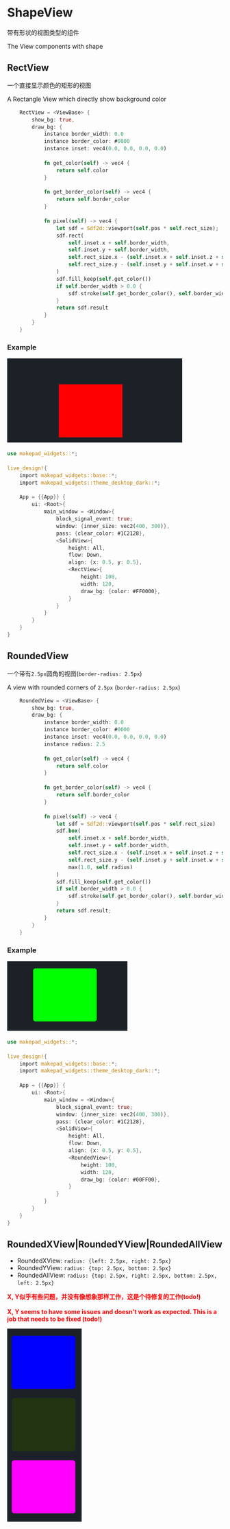 # ShapeView

带有形状的视图类型的组件

The View components with shape

## RectView

一个直接显示颜色的矩形的视图

A Rectangle View which directly show background color

```rust
    RectView = <ViewBase> {
        show_bg: true, 
        draw_bg: {
            instance border_width: 0.0
            instance border_color: #0000
            instance inset: vec4(0.0, 0.0, 0.0, 0.0)
            
            fn get_color(self) -> vec4 {
                return self.color
            }
            
            fn get_border_color(self) -> vec4 {
                return self.border_color
            }
            
            fn pixel(self) -> vec4 {
                let sdf = Sdf2d::viewport(self.pos * self.rect_size);
                sdf.rect(
                    self.inset.x + self.border_width,
                    self.inset.y + self.border_width,
                    self.rect_size.x - (self.inset.x + self.inset.z + self.border_width * 2.0),
                    self.rect_size.y - (self.inset.y + self.inset.w + self.border_width * 2.0)
                )
                sdf.fill_keep(self.get_color())
                if self.border_width > 0.0 {
                    sdf.stroke(self.get_border_color(), self.border_width)
                }
                return sdf.result
            }
        }
    }
```

### Example

![](../../../static/widget/rect_view.png)

```rust
use makepad_widgets::*;
       
live_design!{
    import makepad_widgets::base::*;
    import makepad_widgets::theme_desktop_dark::*; 
    
    App = {{App}} {
        ui: <Root>{
            main_window = <Window>{
                block_signal_event: true;
                window: {inner_size: vec2(400, 300)},
                pass: {clear_color: #1C2128},   
                <SolidView>{
                    height: All,
                    flow: Down,
                    align: {x: 0.5, y: 0.5},
                    <RectView>{
                        height: 100,
                        width: 120,
                        draw_bg: {color: #FF0000},
                    }
                }
            }
        }
    }
}
```

## RoundedView

一个带有`2.5px`圆角的视图(`border-radius: 2.5px`)

A view with rounded corners of `2.5px` (`border-radius: 2.5px`)

```rust
    RoundedView = <ViewBase> {
        show_bg: true, 
        draw_bg: {
            instance border_width: 0.0
            instance border_color: #0000
            instance inset: vec4(0.0, 0.0, 0.0, 0.0)
            instance radius: 2.5
            
            fn get_color(self) -> vec4 {
                return self.color
            }
            
            fn get_border_color(self) -> vec4 {
                return self.border_color
            }
            
            fn pixel(self) -> vec4 {
                let sdf = Sdf2d::viewport(self.pos * self.rect_size)
                sdf.box(
                    self.inset.x + self.border_width,
                    self.inset.y + self.border_width,
                    self.rect_size.x - (self.inset.x + self.inset.z + self.border_width * 2.0),
                    self.rect_size.y - (self.inset.y + self.inset.w + self.border_width * 2.0),
                    max(1.0, self.radius)
                )
                sdf.fill_keep(self.get_color())
                if self.border_width > 0.0 {
                    sdf.stroke(self.get_border_color(), self.border_width)
                }
                return sdf.result;
            }
        }
    }
```

### Example
![](../../../static/widget/rounded_view.png)

```rust
use makepad_widgets::*;
       
live_design!{
    import makepad_widgets::base::*;
    import makepad_widgets::theme_desktop_dark::*; 
    
    App = {{App}} {
        ui: <Root>{
            main_window = <Window>{
                block_signal_event: true;
                window: {inner_size: vec2(400, 300)},
                pass: {clear_color: #1C2128},   
                <SolidView>{
                    height: All,
                    flow: Down,
                    align: {x: 0.5, y: 0.5},
                    <RoundedView>{
                        height: 100,
                        width: 120,
                        draw_bg: {color: #00FF00},
                    }
                }
            }
        }
    }
}
```

## RoundedXView|RoundedYView|RoundedAllView

- RoundedXView: `radius: {left: 2.5px, right: 2.5px}`
- RoundedYView: `radius: {top: 2.5px, bottom: 2.5px}`
- RoundedAllView: `radius: {top: 2.5px, right: 2.5px, bottom: 2.5px, left: 2.5px}`

<strong style="color: #FF0000">
X, Y似乎有些问题，并没有像想象那样工作，这是个待修复的工作(todo!)<br><br>
X, Y seems to have some issues and doesn't work as expected. This is a job that needs to be fixed (todo!)
</strong>

![](../../../static/widget/roundedxya_view.png)